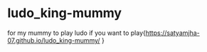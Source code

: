 # ludo_king-mummy
for my mummy to play ludo
if you want to play{https://satyamjha-07.github.io/ludo_king-mummy/ }
